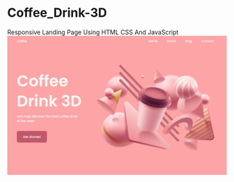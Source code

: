 # Coffee_Drink-3D
Responsive Landing Page Using HTML CSS And JavaScript 
![Banner-Coffee](https://github.com/andrezadesousa/Coffee_Drink-3D/blob/master/assets/image/img7.jpg)
